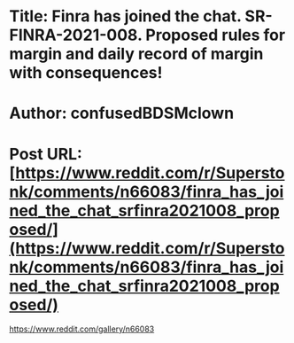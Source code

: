 # Title: Finra has joined the chat. SR-FINRA-2021-008. Proposed rules for margin and daily record of margin with consequences!
# Author: confusedBDSMclown
# Post URL: [https://www.reddit.com/r/Superstonk/comments/n66083/finra_has_joined_the_chat_srfinra2021008_proposed/](https://www.reddit.com/r/Superstonk/comments/n66083/finra_has_joined_the_chat_srfinra2021008_proposed/)


https://www.reddit.com/gallery/n66083